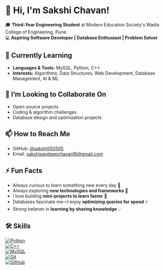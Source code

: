 # 👋 Hi, I'm Sakshi Chavan!  
🎓 **Third-Year Engineering Student** at Modern Education Society's Wadia College of Engineering, Pune.  
💻 **Aspiring Software Developer | Database Enthusiast | Problem Solver**  

## 🌱 Currently Learning
- **Languages & Tools:** MySQL, Python, C++  
- **Interests:** Algorithms, Data Structures, Web Development, Database Management, AI & ML  

## 💞️ I’m Looking to Collaborate On
- Open-source projects  
- Coding & algorithm challenges  
- Database design and optimization projects  

## 📫 How to Reach Me
- GitHub: [@sakshi050505](https://github.com/sakshi050505)  
- Email: sakshisandeepchavan16@gmail.com 

## ⚡ Fun Facts
- Always curious to learn something new every day 🧩  
- Always exploring **new technologies and frameworks** 🌟   
- I love building **mini-projects to learn faster** 🚀
- Databases fascinate me—I enjoy **optimizing queries for speed** ⚡
- Strong believer in **learning by sharing knowledge** 💡  
  
## 🛠️ Skills  

[![Python](https://img.shields.io/badge/Python-3776AB?style=flat&logo=python&logoColor=white)](https://www.python.org/doc/)  
[![C++](https://img.shields.io/badge/C++-00599C?style=flat&logo=cplusplus&logoColor=white)](https://cplusplus.com/doc/tutorial/)  
[![MySQL](https://img.shields.io/badge/MySQL-4479A1?style=flat&logo=mysql&logoColor=white)](https://dev.mysql.com/doc/)  
[![Git](https://img.shields.io/badge/Git-F05032?style=flat&logo=git&logoColor=white)](https://git-scm.com/doc)  
[![GitHub](https://img.shields.io/badge/GitHub-181717?style=flat&logo=github&logoColor=white)](https://docs.github.com/)  



<!---
sakshi050505/sakshi050505 is a ✨ special ✨ repository because its `README.md` (this file) appears on your GitHub profile.
You can click the Preview link to take a look at your changes.
--->
